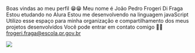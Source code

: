 Boas vindas ao meu perfil 😁😁
 Meu nome é João Pedro Frogeri Di Fraga
 Estou etudando no Alura
 Estou me desenvolvendo na linguagem javaScript
 Utilizo esse espaço para minha organização e compartilhamento dos meus projetos desenvolvidos
 Você pode entrar em contato comigo 🤳🏽
 frogeri.fraga@escola.pr.gov.br

 ![](https://i.giphy.com/media/v1.Y2lkPTc5MGI3NjExcXU5NHJsc3U1eDVwODNram93dzl6aDNnczdxZjVxYXl1bGVxNXZ6eiZlcD12MV9pbnRlcm5hbF9naWZfYnlfaWQmY3Q9Zw/3KEaFInnLa4K1lZtef/giphy.gif)
